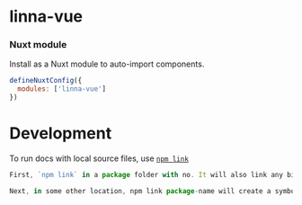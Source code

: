 # linna-vue

### Nuxt module

Install as a Nuxt module to auto-import components.

```js
defineNuxtConfig({
  modules: ['linna-vue']
})
```

# Development

To run docs with local source files, use [`npm link`](https://docs.npmjs.com/cli/v8/commands/npm-link)

```js
First, `npm link` in a package folder with no. It will also link any bins in the package to {prefix}/bin/{name}. Note that npm link uses the global prefix (see npm prefix -g for its value).

Next, in some other location, npm link package-name will create a symbolic link from globally-installed package-name to node_modules/ of the current folder.
```
